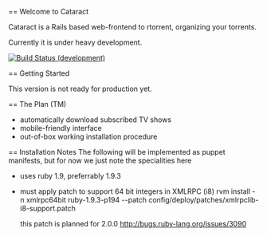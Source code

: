 == Welcome to Cataract

Cataract is a Rails based web-frontend to rtorrent, organizing your torrents.

Currently it is under heavy development.

[![Build Status (development)](https://travis-ci.org/niklas/cataract.png?branch=development)](https://travis-ci.org/niklas/cataract)

== Getting Started

This version is not ready for production yet.

== The Plan (TM)

 * automatically download subscribed TV shows
 * mobile-friendly interface
 * out-of-box working installation procedure

 == Installation Notes
 The following will be implemented as puppet manifests, but for now we just note the specialities here

 * uses ruby 1.9, preferrably 1.9.3
 * must apply patch to support 64 bit integers in XMLRPC (i8)
    rvm install -n xmlrpc64bit  ruby-1.9.3-p194 --patch config/deploy/patches/xmlrpclib-i8-support.patch

    this patch is planned for 2.0.0 http://bugs.ruby-lang.org/issues/3090
